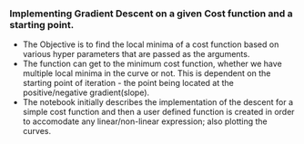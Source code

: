 ### Implementing Gradient Descent on a given Cost function and a starting point.

- The Objective is to find the local minima of a cost function based on various hyper parameters that are passed as the arguments.
- The function can get to the minimum cost function, whether we have multiple local minima in the curve or not. This is dependent on the starting point of iteration - the point being located at the positive/negative gradient(slope).
- The notebook initially describes the implementation of the descent for a simple cost function and then a user defined function is created in order to accomodate any linear/non-linear expression; also plotting the curves.
